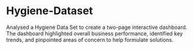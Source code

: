 # Hygiene-Dataset
Analysed a Hygiene Data Set to create a two-page interactive dashboard. The dashboard highlighted overall business performance, identified key trends, and pinpointed areas of concern to help formulate solutions.
